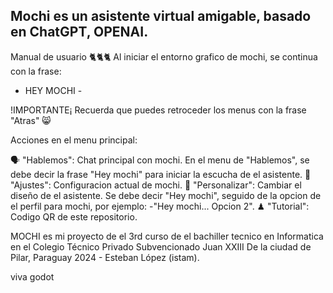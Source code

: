 Mochi es un asistente virtual amigable, basado en ChatGPT, OPENAI.
------------------------------------------------------------------
Manual de usuario
    🐈🐈🐈
Al iniciar el entorno grafico de mochi, se continua con la frase:
   - HEY MOCHI -

!IMPORTANTE¡
Recuerda que puedes retroceder los menus con la frase "Atras" 😸

Acciones en el menu principal:

🗣 "Hablemos": Chat principal con mochi.
        En el menu de "Hablemos", se debe decir la frase "Hey mochi" para iniciar la escucha de el asistente.
🔩 "Ajustes": Configuracion actual de mochi.
🎨 "Personalizar": Cambiar el diseño de el asistente.
    Se debe decir "Hey mochi", seguido de la opcion de el perfil para mochi, por ejemplo:
      -"Hey mochi... Opcion 2".
♟ "Tutorial": Codigo QR de este repositorio.




MOCHI es mi proyecto de el 3rd curso de el bachiller tecnico en Informatica en el Colegio Técnico Privado Subvencionado Juan XXIII De la ciudad de Pilar, Paraguay
2024 - Esteban López (istam).

viva godot
